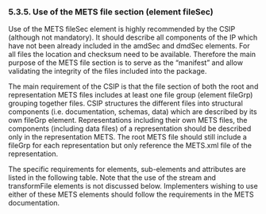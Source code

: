 ### 5.3.5.	Use of the METS file section (element fileSec)
Use of the METS fileSec element is highly recommended by the CSIP (although not mandatory). It should describe all components of the IP which have not been already included in the amdSec and dmdSec elements. For all files the location and checksum need to be available. Therefore the main purpose of the
METS file section is to serve as the “manifest” and allow validating the integrity of the files included into the package.


The main requirement of the CSIP is that the file section of both the root and representation METS files includes at least one file group (element fileGrp) grouping together files.  CSIP structures the different files into structural components (i.e. documentation, schemas, data) which are described by its own fileGrp element. Representations including their own METS files, the components (including data files) of a representation should be described only in the representation METS. The root METS file should still include a fileGrp for each representation but only reference the METS.xml file of the representation.

The specific requirements for elements, sub-elements and attributes are listed in the following table. Note that the use of the stream and transformFile elements is not discussed below. Implementers wishing to use either of these METS elements should follow the requirements in the METS documentation.
